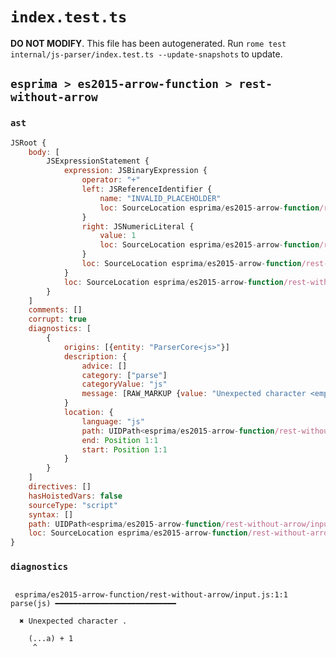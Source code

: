 # `index.test.ts`

**DO NOT MODIFY**. This file has been autogenerated. Run `rome test internal/js-parser/index.test.ts --update-snapshots` to update.

## `esprima > es2015-arrow-function > rest-without-arrow`

### `ast`

```javascript
JSRoot {
	body: [
		JSExpressionStatement {
			expression: JSBinaryExpression {
				operator: "+"
				left: JSReferenceIdentifier {
					name: "INVALID_PLACEHOLDER"
					loc: SourceLocation esprima/es2015-arrow-function/rest-without-arrow/input.js 1:7-1:6
				}
				right: JSNumericLiteral {
					value: 1
					loc: SourceLocation esprima/es2015-arrow-function/rest-without-arrow/input.js 1:9-1:10
				}
				loc: SourceLocation esprima/es2015-arrow-function/rest-without-arrow/input.js 1:0-1:10
			}
			loc: SourceLocation esprima/es2015-arrow-function/rest-without-arrow/input.js 1:0-1:10
		}
	]
	comments: []
	corrupt: true
	diagnostics: [
		{
			origins: [{entity: "ParserCore<js>"}]
			description: {
				advice: []
				category: ["parse"]
				categoryValue: "js"
				message: [RAW_MARKUP {value: "Unexpected character <emphasis>"}, ".", RAW_MARKUP {value: "</emphasis>"}]
			}
			location: {
				language: "js"
				path: UIDPath<esprima/es2015-arrow-function/rest-without-arrow/input.js>
				end: Position 1:1
				start: Position 1:1
			}
		}
	]
	directives: []
	hasHoistedVars: false
	sourceType: "script"
	syntax: []
	path: UIDPath<esprima/es2015-arrow-function/rest-without-arrow/input.js>
	loc: SourceLocation esprima/es2015-arrow-function/rest-without-arrow/input.js 1:0-2:0
}
```

### `diagnostics`

```

 esprima/es2015-arrow-function/rest-without-arrow/input.js:1:1 parse(js) ━━━━━━━━━━━━━━━━━━━━━━━━━━━

  ✖ Unexpected character .

    (...a) + 1
     ^


```
